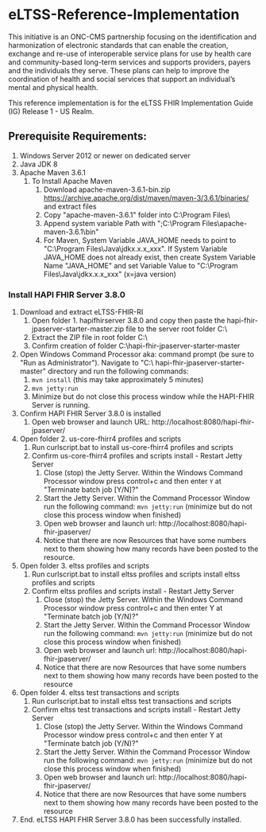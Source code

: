 # eLTSS-Reference-Implementation

This initiative is an ONC-CMS partnership focusing on the identification and harmonization of electronic standards that can enable the creation, exchange and re-use of interoperable service plans for use by health care and community-based long-term services and supports providers, payers and the individuals they serve. These plans can help to improve the coordination of health and social services that support an individual’s mental and physical health.

This reference implementation is for the eLTSS FHIR Implementation Guide (IG) Release 1 - US Realm.

## Prerequisite Requirements:
1.	Windows Server 2012 or newer on dedicated server
2.	Java JDK 8
3.	Apache Maven 3.6.1 
    1. To Install Apache Maven
        1.	Download apache-maven-3.6.1-bin.zip https://archive.apache.org/dist/maven/maven-3/3.6.1/binaries/ and extract files
        2.	Copy "apache-maven-3.6.1" folder into C:\Program Files\
        3.	Append system variable Path with ";C:\Program Files\apache-maven-3.6.1\bin"
        4.	For Maven, System Variable JAVA_HOME needs to point to "C:\Program Files\Java\jdkx.x.x_xxx".  If System Variable JAVA_HOME does not already exist, then create System Variable Name "JAVA_HOME" and set Variable Value to "C:\Program Files\Java\jdkx.x.x_xxx" (x=java version)

### Install HAPI FHIR Server 3.8.0
1.	Download and extract eLTSS-FHIR-RI 
    1. Open folder 1. hapifhirserver 3.8.0  and copy then paste the hapi-fhir-jpaserver-starter-master.zip file to the server root folder C:\
    2. Extract the ZIP file in root folder C:\
    3. Confirm creation of folder C:\hapi-fhir-jpaserver-starter-master
2. Open Windows Command Processor aka: command prompt (be sure to "Run as Administrator"). Navigate to "C:\ hapi-fhir-jpaserver-starter-master" directory and run the following commands:
    1. `mvn install` (this may take approximately 5 minutes)
    2. `mvn jetty:run` 
    3. Minimize but do not close this process window while the HAPI-FHIR Server is running.
3. Confirm HAPI FHIR Server 3.8.0 is installed
    1. Open web browser and launch URL: http://localhost:8080/hapi-fhir-jpaserver/
4. Open folder 2. us-core-fhirr4 profiles and scripts
    1. Run curlscript.bat to install us-core-fhirr4 profiles and scripts
    2. Confirm us-core-fhirr4 profiles and scripts install - Restart Jetty Server
        1. Close (stop) the Jetty Server. Within the Windows Command Processor window press control+c and then enter `Y` at "Terminate batch job [Y/N]?"
        2. Start the Jetty Server.  Within the Command Processor Window run the following command: `mvn jetty:run` (minimize but do not close this process window when finished)
        3. Open web browser and launch url: http://localhost:8080/hapi-fhir-jpaserver/
        4. Notice that there are now Resources that have some numbers next to them showing how many records have been posted to the resource.
5. Open folder 3. eltss profiles and scripts
    1. Run curlscript.bat to install eltss profiles and scripts install eltss profiles and scripts
    2. Confirm eltss profiles and scripts install - Restart Jetty Server 
        1. Close (stop) the Jetty Server. Within the Windows Command Processor window press control+c and then enter Y at "Terminate batch job (Y/N)?"
        2. Start the Jetty Server.  Within the Command Processor Window run the following command: `mvn jetty:run` (minimize but do not close this process window when finished)
        3. Open web browser and launch url: http://localhost:8080/hapi-fhir-jpaserver/
        4. Notice that there are now Resources that have some numbers next to them showing how many records have been posted to the resource
6. Open folder 4. eltss test transactions and scripts
    1. Run curlscript.bat to install eltss test transactions and scripts
    2. Confirm eltss test transactions and scripts install - Restart Jetty Server 
        1. Close (stop) the Jetty Server. Within the Windows Command Processor window press control+c and then enter Y at "Terminate batch job (Y/N)?"
        2. Start the Jetty Server.  Within the Command Processor Window run the following command: `mvn jetty:run` (minimize but do not close this process window when finished)
        3. Open web browser and launch url: http://localhost:8080/hapi-fhir-jpaserver/
        4. Notice that there are now Resources that have some numbers next to them showing how many records have been posted to the resource
7. End. eLTSS HAPI FHIR Server 3.8.0 has been successfully installed.  


